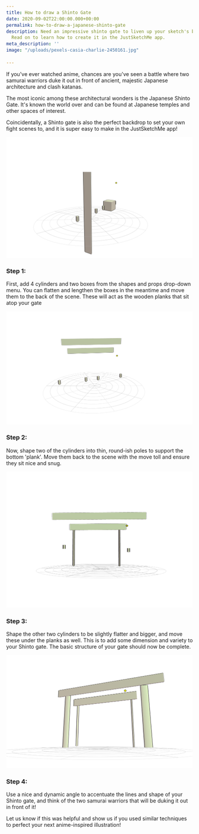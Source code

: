 ```yaml
---
title: How to draw a Shinto Gate
date: 2020-09-02T22:00:00.000+00:00
permalink: how-to-draw-a-japanese-shinto-gate
description: Need an impressive shinto gate to liven up your sketch's background?
  Read on to learn how to create it in the JustSketchMe app.
meta_description: ''
image: "/uploads/pexels-casia-charlie-2450161.jpg"

---
```

If you've ever watched anime, chances are you've seen a battle where two samurai warriors duke it out in front of ancient, majestic Japanese architecture and clash katanas.

The most iconic among these architectural wonders is the Japanese Shinto Gate. It's known the world over and can be found at Japanese temples and other spaces of interest.

Coincidentally, a Shinto gate is also the perfect backdrop to set your own fight scenes to, and it is super easy to make in the JustSketchMe app!

![](/uploads/shinto-gate-1.png)

### Step 1:

First, add 4 cylinders and two boxes from the shapes and props drop-down menu. You can flatten and lengthen the boxes in the meantime and move them to the back of the scene. These will act as the wooden planks that sit atop your gate

![](/uploads/shinto-gate-2.png)

### Step 2:

Now, shape two of the cylinders into thin, round-ish poles to support the bottom 'plank'. Move them back to the scene with the move toll and ensure they sit nice and snug.

![](/uploads/shinto-gate-3.png)

### Step 3:

Shape the other two cylinders to be slightly flatter and bigger, and move these under the planks as well. This is to add some dimension and variety to your Shinto gate. The basic structure of your gate should now be complete.

![](/uploads/shinto-gate-4.png)

### Step 4:

Use a nice and dynamic angle to accentuate the lines and shape of your Shinto gate, and think of the two samurai warriors that will be duking it out in front of it!

Let us know if this was helpful and show us if you used similar techniques to perfect your next anime-inspired illustration!